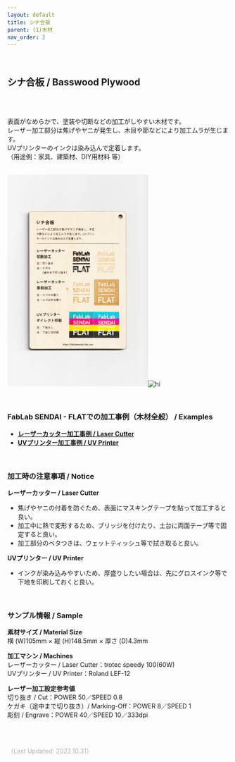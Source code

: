 ```yaml
---
layout: default
title: シナ合板
parent: (1)木材
nav_order: 2
---
```


<br>

## シナ合板 / Basswood Plywood
<br><br>

表面がなめらかで、塗装や切断などの加工がしやすい木材です。<br>
レーザー加工部分は焦げやヤニが発生し、木目や節などにより加工ムラが生じます。<br>
UVプリンターのインクは染み込んで定着します。<br>
（用途例：家具、建築材、DIY用材料 等）
<br>
<br>

<img src="assets/02_Shina_1.png" width="320" alt="hi" class="inline"/><img src="assets/02_Shina_2.png" width="320" alt="hi" class="inline"/>

<br>

### **FabLab SENDAI - FLATでの加工事例（木材全般） / Examples**

* [**レーザーカッター加工事例 / Laser Cutter**](https://www.flickr.com/search/?user_id=96175517%40N02&sort=date-taken-desc&safe_search=1&view_all=1&tags=woodlc)
* [**UVプリンター加工事例 / UV Printer**](https://www.flickr.com/search/?user_id=96175517%40N02&sort=date-taken-desc&safe_search=1&view_all=1&tags=wooduv)

<br>

### **加工時の注意事項 / Notice**

**レーザーカッター / Laser Cutter**
* 焦げやヤニの付着を防ぐため、表面にマスキングテープを貼って加工すると良い。<br>
* 加工中に熱で変形するため、ブリッジを付けたり、土台に両面テープ等で固定すると良い。<br>
* 加工部分のベタつきは、ウェットティッシュ等で拭き取ると良い。<br>

**UVプリンター / UV Printer**
* インクが染み込みやすいため、厚盛りしたい場合は、先にグロスインク等で下地を印刷しておくと良い。<br>

<br>

### **サンプル情報 / Sample**

**素材サイズ / Material Size**<br>
横 (W)105mm × 縦 (H)148.5mm × 厚さ (D)4.3mm<br>

**加工マシン / Machines**<br>
レーザーカッター / Laser Cutter：trotec speedy 100(60W)<br>
UVプリンター / UV Printer：Roland LEF-12<br>

**レーザー加工設定参考値**<br>
切り抜き / Cut：POWER 50／SPEED 0.8<br>
ケガキ（途中まで切り抜き）/ Marking-Off：POWER 8／SPEED 1<br>
彫刻 / Engrave：POWER 40／SPEED 10／333dpi<br>

<br><br>

<span style="color: #B2B2B2">
（Last Updated: 2022.10.31）
</span>
